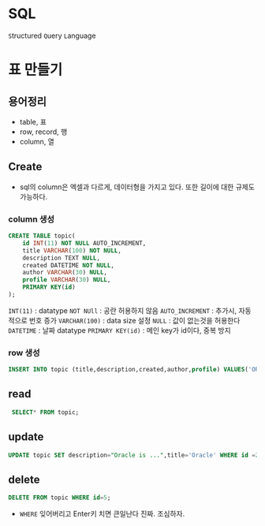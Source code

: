 # SQL

`S`tructured `Q`uery `L`anguage

# 표 만들기

## 용어정리

- table, 표
- row, record, 행
- column, 열

## Create

- sql의 column은 엑셀과 다르게, 데이터형을 가지고 있다. 또한 길이에 대한 규제도 가능하다.

### column 생성

```sql
CREATE TABLE topic(
    id INT(11) NOT NULL AUTO_INCREMENT,
    title VARCHAR(100) NOT NULL,
    description TEXT NULL,
    created DATETIME NOT NULL,
    author VARCHAR(30) NULL,
    profile VARCHAR(30) NULL,
    PRIMARY KEY(id)
);
```

`INT(11)` : datatype
`NOT NUll` : 공란 허용하지 않음
`AUTO_INCREMENT` : 추가시, 자동적으로 번호 증가
`VARCHAR(100)` : data size 설정
`NULL` : 값이 없는것을 허용한다
`DATETIME` : 날짜 datatype
`PRIMARY KEY(id)` : 메인 key가 id이다, 중복 방지

### row 생성

```sql
INSERT INTO topic (title,description,created,author,profile) VALUES('ORACLE','ORACLE is ...',NOW(),'noah','developer');
```

## read

```sql
 SELECT* FROM topic;
```

## update

```sql
UPDATE topic SET description="Oracle is ...",title='Oracle' WHERE id =2;
```

## delete

```sql
DELETE FROM topic WHERE id=5;
```

- `WHERE` 잊어버리고 Enter키 치면 큰일난다 진짜. 조심하자.
